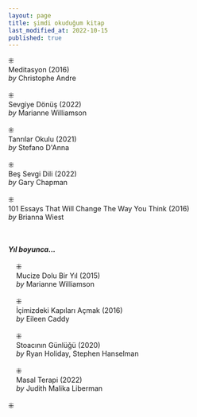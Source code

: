 ```yaml
---
layout: page  
title: şimdi okuduğum kitap  
last_modified_at: 2022-10-15
published: true  
---
```


⁜  
Meditasyon (2016)  
<i>by</i> Christophe Andre  
<br />
⁜  
Sevgiye Dönüş (2022)  
<i>by</i> Marianne Williamson  
<br />
⁜  
Tanrılar Okulu (2021)  
<i>by</i> Stefano D'Anna  
<br />
⁜  
Beş Sevgi Dili (2022)  
<i>by</i> Gary Chapman  
<br />
⁜  
101 Essays That Will Change The Way You Think (2016)  
<i>by</i> Brianna Wiest  
<br />
&nbsp;  

<i><b>Yıl boyunca...</b></i>  
<br />
&nbsp; &nbsp; ⁜  
&nbsp; &nbsp; Mucize Dolu Bir Yıl (2015)  
&nbsp; &nbsp; <i>by</i> Marianne Williamson  
<br />
&nbsp; &nbsp; ⁜    
&nbsp; &nbsp; İçimizdeki Kapıları Açmak (2016)  
&nbsp; &nbsp; <i>by</i> Eileen Caddy  
<br />
&nbsp; &nbsp; ⁜  
&nbsp; &nbsp; Stoacının Günlüğü (2020)  
&nbsp; &nbsp; <i>by</i> Ryan Holiday, Stephen Hanselman  
<br />
&nbsp; &nbsp; ⁜  
&nbsp; &nbsp; Masal Terapi (2022)  
&nbsp; &nbsp; <i>by</i> Judith Malika Liberman    
<br />
⁜  
 
